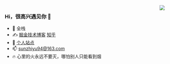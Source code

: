 <!--
**ZhiyuSun/ZhiyuSun** is a ✨ _special_ ✨ repository because its `README.md` (this file) appears on your GitHub profile.

### Hi there 👋

Here are some ideas to get you started:

- 🔭 I’m currently working on ...
- 🌱 I’m currently learning ...
- 👯 I’m looking to collaborate on ...
- 🤔 I’m looking for help with ...
- 💬 Ask me about ...
- 📫 How to reach me: ...
- 😄 Pronouns: ...
- ⚡ Fun fact: ...
-->

<img align="right" src="https://github-readme-stats.vercel.app/api?username=ZhiyuSun&show_icons=truee&theme=dark">


### Hi，很高兴遇见你 👋

- 🐶 全栈
- ✍ [掘金技术博客](https://juejin.cn/user/3456520289256013)   [知乎](https://www.zhihu.com/people/sunzhiyu)
- 👦 [个人站点](https://zhiyusun.github.io)
- 📫 sunzhiyu94@163.com
- 🔥 心里的火永远不要灭，哪怕别人只能看到烟
